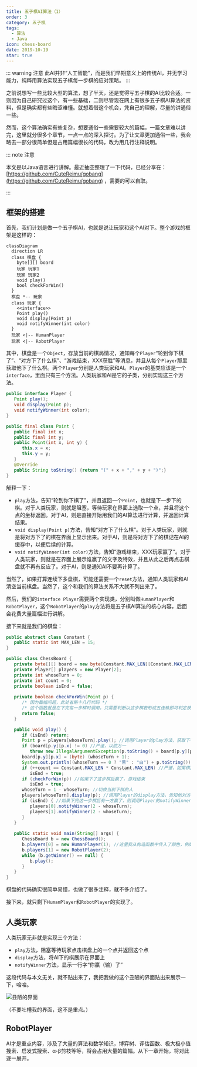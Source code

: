```yaml
---
title: 五子棋AI算法（1）
order: 3
category: 五子棋
tags:
  - 算法
  - Java
icon: chess-board
date: 2019-10-19
star: true
---
```


::: warning 注意
此AI并非“人工智能”，而是我们早期意义上的传统AI，并无学习能力，纯粹用算法实现五子棋每一步棋的应对策略。
:::

之前说想写一些比较大型的算法，想了半天，还是觉得写五子棋的AI比较合适。一则因为自己研究过这个，有一些基础，二则尽管现在网上有很多五子棋AI算法的资料，但是确实都有些晦涩难懂。就想着借这个机会，凭自己的理解，尽量的讲通俗一些。

<!-- more -->

然而，这个算法确实有些复杂，想要通俗一些需要较大的篇幅，一篇文章难以讲完，这里就分很多个章节，一点一点的深入探讨。为了让文章更加通俗一些，我会略去一部分很简单但是占用篇幅很长的代码，改为用几行注释说明。

::: note 注意

本文是以Java语言进行讲解。最近抽空整理了一下代码，已经分享在：[https://github.com/CuteReimu/gobang](https://github.com/CuteReimu/gobang) ，需要的可以自取。

:::
## 框架的搭建

首先，我们计划是做一个五子棋AI，也就是说让玩家和这个AI对下。整个游戏的框架是这样的：

```mermaid
classDiagram
  direction LR
  class 棋盘 {
    byte[][] board
    玩家 玩家1
    玩家 玩家2
    void play()
    bool checkForWin()
  }
  棋盘 *-- 玩家
  class 玩家 {
    <<interface>>
    Point play()
    void display(Point p)
    void notifyWinner(int color)
  }
  玩家 <|-- HumanPlayer
  玩家 <|-- RobotPlayer
```

其中，棋盘是一个`Object`，存放当前的棋局情况，通知每个`Player`“轮到你下棋了”、“对方下了什么棋”、“游戏结束，XXX获胜”等消息，并且从每个`Player`那里获取他下了什么棋。两个`Player`分别是人类玩家和AI。`Player`的基类应该是一个`interface`，里面只有三个方法。人类玩家和AI是它的子类，分别实现这三个方法。

```java title="Player.java"
public interface Player {
   Point play();
   void display(Point p);
   void notifyWinner(int color);
}
```

```java title="Point.java"
public final class Point {
   public final int x;
   public final int y;
   public Point(int x, int y) {
      this.x = x;
      this.y = y;
   }
   @Override
   public String toString() {return "(" + x + "," + y + ")";}
}
```

解释一下：

 - `play`方法，告知“轮到你下棋了”，并且返回一个`Point`，也就是下一步下的棋。对于人类玩家，则就是阻塞，等待玩家在界面上选取一个点，并且将这个点的坐标返回。对于AI，则是直接开始用我们的AI算法进行计算，并返回计算结果。
 - `void display(Point p)`方法，告知“对方下了什么棋”。对于人类玩家，则就是将对方下了的棋在界面上显示出来。对于AI，则是将对方下了的棋记在AI的缓存中，以便后续的计算。
 - `void notifyWinner(int color)`方法，告知“游戏结束，XXX玩家赢了”。对于人类玩家，则就是在界面上展示谁赢了的文字及特效，并且从此之后再点击棋盘就不再有反应了。对于AI，则是通知AI不要再计算了。

当然了，如果打算连续下多盘棋，可能还需要一个`reset`方法，通知人类玩家和AI清空当前棋盘。当然了，这个和我们的算法关系不大就不列出来了。

然后，我们的`interface Player`需要两个实现类，分别叫做`HumanPlayer`和`RobotPlayer`，这个`RobotPlayer`的`play`方法将是五子棋AI算法的核心内容，后面会花费大量篇幅进行讲解。

接下来就是我们的棋盘：

```java title="Constant.java"
public abstract class Constant {
   public static int MAX_LEN = 15;
}
```

```java title="ChessBoard.java"
public class ChessBoard {
   private byte[][] board = new byte[Constant.MAX_LEN][Constant.MAX_LEN];
   private Player[] players = new Player[2];
   private int whoseTurn = 0;
   private int count = 0;
   private boolean isEnd = false;
   
   private boolean checkForWin(Point p) {
      /* 因为篇幅问题，此处省略十几行代码 */
      /* 这个函数就是在下完每一步棋时调用，只需要判断以这步棋若形成五连珠即可判定获胜 */
      return false;
   }

   public void play() {
      if (isEnd) return;
      Point p = players[whoseTurn].play(); //调用Player的play方法，获取下一步下的棋
      if (board[p.y][p.x] != 0) //严谨，以防万一
         throw new IllegalArgumentException(p.toString() + board[p.y][p.x]);
      board[p.y][p.x] = (byte) (whoseTurn + 1);
      System.out.println((whoseTurn == 0 ? "黑" : "白") + p.toString()); //打印日志
      if (++count == Constant.MAX_LEN * Constant.MAX_LEN) //严谨，如果棋盘下满了游戏结束
         isEnd = true;
      if (checkForWin(p)) //如果下了这步棋后赢了，游戏结束
         isEnd = true;
      whoseTurn = 1 - whoseTurn; //切换当前下棋的人
      players[whoseTurn].display(p); //调用Player的display方法，告知他对方下了哪步棋
      if (isEnd) { //如果下完这一步棋后有一方赢了，则调用Player的notifyWinner方法通知
         players[0].notifyWinner(2 - whoseTurn);
         players[1].notifyWinner(2 - whoseTurn);
      }
   }
   
   public static void main(String[] args) {
      ChessBoard b = new ChessBoard();
      b.players[0] = new HumanPlayer(1); //这里我从构造函数中传入了颜色，例如1表示执黑，2表示执白
      b.players[1] = new RobotPlayer(2);
      while (b.getWinner() == null) {
         b.play();
      }
   }
}
```

棋盘的代码确实很简单易懂，也做了很多注释，就不多介绍了。

接下来，就只剩下`HumanPlayer`和`RobotPlayer`的实现了。

## 人类玩家

人类玩家无非就是实现三个方法：
 - `play`方法，阻塞等待玩家点击棋盘上的一个点并返回这个点
 - `display`方法，将AI下的棋展示在界面上
 - `notifyWinner`方法，显示一行字“你赢（输）了”

这段代码与本文无关，就不贴出来了，我把我做的这个丑陋的界面贴出来展示一下，哈哈。

![丑陋的界面](/programming/gobang.png)

（不要吐槽我的界面，这不是重点。）

## RobotPlayer

AI才是重点内容，涉及了大量的算法和数学知识，博弈树、评估函数、极大极小值搜索、启发式搜索、α-β剪枝等等，将会占用大量的篇幅。从下一章开始，将对此逐一展开。
